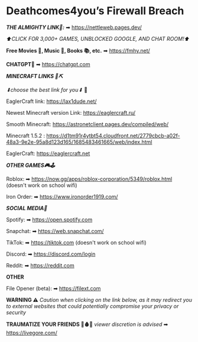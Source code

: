 # Deathcomes4you’s Firewall Breach



**_THE ALMIGHTY LINK🥇:_** ➡ https://nettleweb.pages.dev/

_⬆CLICK FOR 3,000+ GAMES, UNBLOCKED GOOGLE, AND CHAT ROOM!⬆_

**Free Movies 🎥, Music 🎵, Books 📚, etc.** ➡ https://fmhy.net/

**CHATGPT🤖** ➡ https://chatgpt.com


***MINECRAFT LINKS 🧱⛏***

_⬇choose the best link for you⬇_ 🙂

EaglerCraft link: https://lax1dude.net/

Newest Minecraft version Link: https://eaglercraft.ru/

 Smooth Minecraft: https://astronetclient.pages.dev/compiled/web/  
 
Minecraft 1.5.2 : https://d1tm91r4ytbt54.cloudfront.net/2779cbcb-a02f-48a3-9e2e-95a8d123d165/1685483461665/web/index.html

EaglerCraft: https://eaglercraft.net

***OTHER GAMES🎮🕹***

Roblox: ➡ https://now.gg/apps/roblox-corporation/5349/roblox.html (doesn't work on school wifi)

Iron Order: ➡ https://www.ironorder1919.com/

***SOCIAL MEDIA📱***

Spotify: ➡ https://open.spotify.com

Snapchat: ➡ https://web.snapchat.com/

TikTok: ➡ https://tiktok.com (doesn't work on school wifi)

Discord: ➡ https://discord.com/login

Reddit: ➡ https://reddit.com


**OTHER**

File Opener (beta): ➡ https://filext.com




**WARNING ⚠** _Caution when clicking on the link below, as it may redirect you to external websites that could potentially compromise your privacy or security_

**TRAUMATIZE YOUR FRIENDS 🔪🩸😈** _viewer discretion is advised_  ➡ https://livegore.com/


